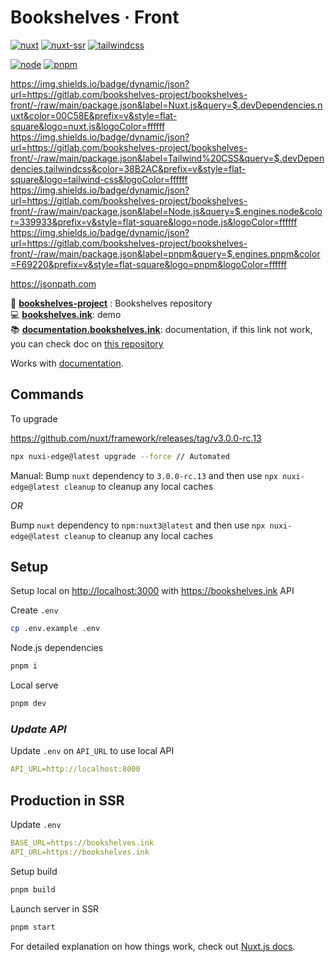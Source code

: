 # Bookshelves · Front <!-- omit in toc -->

[![nuxt](https://img.shields.io/static/v1?label=Nuxt&message=v3.x&color=00C58E&style=flat-square&logo=nuxt.js&logoColor=ffffff)](https://nuxtjs.org/)
[![nuxt-ssr](https://img.shields.io/static/v1?label=Designed%20to%20be&message=SSR&color=00C58E&style=flat-square&logo=nuxt.js&logoColor=ffffff)](https://nuxtjs.org/docs/concepts/server-side-rendering/)
[![tailwindcss](https://img.shields.io/static/v1?label=Tailwind%20CSS&message=v3.x&color=38B2AC&style=flat-square&logo=tailwind-css&logoColor=ffffff)](https://tailwindcss.com/)

[![node](https://img.shields.io/static/v1?label=NodeJS&message=v16.x&color=339933&style=flat-square&logo=node.js&logoColor=ffffff)](https://nodejs.org/en)
[![pnpm](https://img.shields.io/static/v1?label=pnpm&message=v7.x&color=F69220&style=flat-square&logo=pnpm&logoColor=ffffff)](https://pnpm.io)

<https://img.shields.io/badge/dynamic/json?url=https://gitlab.com/bookshelves-project/bookshelves-front/-/raw/main/package.json&label=Nuxt.js&query=$.devDependencies.nuxt&color=00C58E&prefix=v&style=flat-square&logo=nuxt.js&logoColor=ffffff>
<https://img.shields.io/badge/dynamic/json?url=https://gitlab.com/bookshelves-project/bookshelves-front/-/raw/main/package.json&label=Tailwind%20CSS&query=$.devDependencies.tailwindcss&color=38B2AC&prefix=v&style=flat-square&logo=tailwind-css&logoColor=ffffff>
<https://img.shields.io/badge/dynamic/json?url=https://gitlab.com/bookshelves-project/bookshelves-front/-/raw/main/package.json&label=Node.js&query=$.engines.node&color=339933&prefix=v&style=flat-square&logo=node.js&logoColor=ffffff>
<https://img.shields.io/badge/dynamic/json?url=https://gitlab.com/bookshelves-project/bookshelves-front/-/raw/main/package.json&label=pnpm&query=$.engines.pnpm&color=F69220&prefix=v&style=flat-square&logo=pnpm&logoColor=ffffff>

<https://jsonpath.com>

📀 [**bookshelves-project**](https://github.com/bookshelves-project) : Bookshelves repository  
💻 [**bookshelves.ink**](https://bookshelves.ink): demo  
📚 [**documentation.bookshelves.ink**](https://bookshelves-documentation.netlify.app): documentation, if this link not work, you can check doc on [this repository](https://github.com/bookshelves-project/bookshelves-doc)  

Works with [documentation](https://nuxtjs.org).

## Commands

To upgrade

<https://github.com/nuxt/framework/releases/tag/v3.0.0-rc.13>

```bash
npx nuxi-edge@latest upgrade --force // Automated
```

Manual: Bump `nuxt` dependency to `3.0.0-rc.13` and then use `npx nuxi-edge@latest cleanup` to cleanup any local caches

*OR*

Bump `nuxt` dependency to `npm:nuxt3@latest` and then use `npx nuxi-edge@latest cleanup` to cleanup any local caches

## **Setup**

Setup local on <http://localhost:3000> with <https://bookshelves.ink> API

Create `.env`

```bash
cp .env.example .env
```

Node.js dependencies

```bash
pnpm i
```

Local serve

```bash
pnpm dev
```

### *Update API*

Update `.env` on `API_URL` to use local API

```yml
API_URL=http://localhost:8000
```

## **Production in SSR**

Update `.env`

```yml
BASE_URL=https://bookshelves.ink
API_URL=https://bookshelves.ink
```

Setup build

```bash
pnpm build
```

Launch server in SSR

```bash
pnpm start
```

For detailed explanation on how things work, check out [Nuxt.js docs](https://nuxtjs.org).
